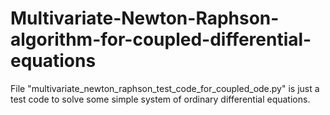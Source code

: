 # Multivariate-Newton-Raphson-algorithm-for-coupled-differential-equations

File "multivariate_newton_raphson_test_code_for_coupled_ode.py" is just a test code to solve some simple system of ordinary differential equations. 
